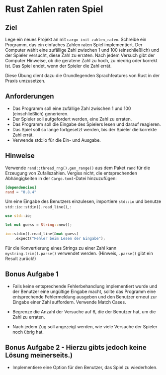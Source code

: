 # Rust Zahlen raten Spiel

## Ziel
Lege ein neues Projekt an mit `cargo init zahlen_raten`.
Schreibe ein Programm, das ein einfaches Zahlen raten Spiel implementiert. Der Computer wählt eine zufällige Zahl zwischen 1 und 100 (einschließlich) und der Spieler versucht, diese Zahl zu erraten. Nach jedem Versuch gibt der Computer Hinweise, ob die geratene Zahl zu hoch, zu niedrig oder korrekt ist. Das Spiel endet, wenn der Spieler die Zahl errät.

Diese Übung dient dazu die Grundlegenden Sprachfeatures von Rust in der Praxis umzusetzen.

## Anforderungen
* Das Programm soll eine zufällige Zahl zwischen 1 und 100 (einschließlich) generieren.
* Der Spieler soll aufgefordert werden, eine Zahl zu erraten.
* Das Programm soll die Eingabe des Spielers lesen und darauf reagieren.
* Das Spiel soll so lange fortgesetzt werden, bis der Spieler die korrekte Zahl errät.
* Verwende std::io für die Ein- und Ausgabe.

## Hinweise
Verwende `rand::thread_rng().gen_range()` aus dem Paket `rand` für die Erzeugung von Zufallszahlen. Vergiss nicht, die entsprechenden Abhängigkeiten in der `Cargo.toml`-Datei hinzuzufügen:

```toml
[dependencies]
rand = "0.8.4"
```

Um eine Eingabe des Benutzers einzulesen, importiere `std::io` und benutze `std::io::stdin().read_line()`, :

```rust
use std::io;

let mut guess = String::new();

io::stdin().read_line(&mut guess)
    .expect("Fehler beim Lesen der Eingabe");
```

Für die Konvertierung eines Strings zu einer Zahl kann `mystring.trim().parse()` verwendet werden. (Hinweis, `.parse()` gibt ein Result zurück!)

## Bonus Aufgabe 1
* Falls keine entsprechende Fehlerbehandlung implementiert wurde und der Benutzer eine ungültige Eingabe macht, sollte das Programm eine entsprechende Fehlermeldung ausgeben und den Benutzer erneut zur Eingabe einer Zahl auffordern. Verwende Match Cases.

* Begrenze die Anzahl der Versuche auf 6, die der Benutzer hat, um die Zahl zu erraten.
  
* Nach jedem Zug soll angezeigt werden, wie viele Versuche der Spieler noch übrig hat.

## Bonus Aufgabe 2 - Hierzu gibts jedoch keine Lösung meinerseits.)
* Implementiere eine Option für den Benutzer, das Spiel zu wiederholen.
